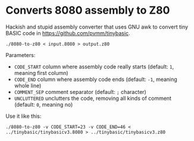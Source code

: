 Converts 8080 assembly to Z80
=============================

Hackish and stupid assembly converter that uses GNU awk to convert tiny BASIC code in https://github.com/pvmm/tinybasic.

```
./8080-to-z80 < input.8080 > output.z80
```

Parameters:
* `CODE_START` column where assembly code really starts (default: `1`, meaning first column)
* `CODE_END` column where assembly code ends (default: `-1`, meaning whole line)
* `COMMENT_SEP` comment separator (default: `;` character)
* `UNCLUTTERED` unclutters the code, removing all kinds of comment (default: `0`, meaning no)

Use it like this:

```
./8080-to-z80 -v CODE_START=23 -v CODE_END=46 < ../tinybasic/tinybasicv3.8080 > ../tinybasic/tinybasicv3.z80
```
